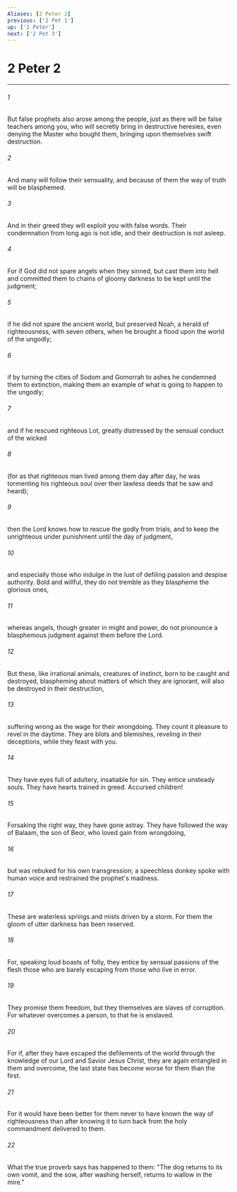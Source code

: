 ```yaml
---
Aliases: [2 Peter 2]
previous: ['2 Pet 1']
up: ['2 Peter']
next: ['2 Pet 3']
---
```

# 2 Peter 2

***

 

###### 1 
But false prophets also arose among the people, just as there will be false teachers among you, who will secretly bring in destructive heresies, even denying the Master who bought them, bringing upon themselves swift destruction. 
 

###### 2 
And many will follow their sensuality, and because of them the way of truth will be blasphemed. 
 

###### 3 
And in their greed they will exploit you with false words. Their condemnation from long ago is not idle, and their destruction is not asleep.
 
 

###### 4 
For if God did not spare angels when they sinned, but cast them into hell and committed them to chains of gloomy darkness to be kept until the judgment; 
 

###### 5 
if he did not spare the ancient world, but preserved Noah, a herald of righteousness, with seven others, when he brought a flood upon the world of the ungodly; 
 

###### 6 
if by turning the cities of Sodom and Gomorrah to ashes he condemned them to extinction, making them an example of what is going to happen to the ungodly; 
 

###### 7 
and if he rescued righteous Lot, greatly distressed by the sensual conduct of the wicked 
 

###### 8 
(for as that righteous man lived among them day after day, he was tormenting his righteous soul over their lawless deeds that he saw and heard); 
 

###### 9 
then the Lord knows how to rescue the godly from trials, and to keep the unrighteous under punishment until the day of judgment, 
 

###### 10 
and especially those who indulge in the lust of defiling passion and despise authority.
 Bold and willful, they do not tremble as they blaspheme the glorious ones, 
 

###### 11 
whereas angels, though greater in might and power, do not pronounce a blasphemous judgment against them before the Lord. 
 

###### 12 
But these, like irrational animals, creatures of instinct, born to be caught and destroyed, blaspheming about matters of which they are ignorant, will also be destroyed in their destruction, 
 

###### 13 
suffering wrong as the wage for their wrongdoing. They count it pleasure to revel in the daytime. They are blots and blemishes, reveling in their deceptions, while they feast with you. 
 

###### 14 
They have eyes full of adultery, insatiable for sin. They entice unsteady souls. They have hearts trained in greed. Accursed children! 
 

###### 15 
Forsaking the right way, they have gone astray. They have followed the way of Balaam, the son of Beor, who loved gain from wrongdoing, 
 

###### 16 
but was rebuked for his own transgression; a speechless donkey spoke with human voice and restrained the prophet's madness.
 
 

###### 17 
These are waterless springs and mists driven by a storm. For them the gloom of utter darkness has been reserved. 
 

###### 18 
For, speaking loud boasts of folly, they entice by sensual passions of the flesh those who are barely escaping from those who live in error. 
 

###### 19 
They promise them freedom, but they themselves are slaves of corruption. For whatever overcomes a person, to that he is enslaved. 
 

###### 20 
For if, after they have escaped the defilements of the world through the knowledge of our Lord and Savior Jesus Christ, they are again entangled in them and overcome, the last state has become worse for them than the first. 
 

###### 21 
For it would have been better for them never to have known the way of righteousness than after knowing it to turn back from the holy commandment delivered to them. 
 

###### 22 
What the true proverb says has happened to them: "The dog returns to its own vomit, and the sow, after washing herself, returns to wallow in the mire."
 
